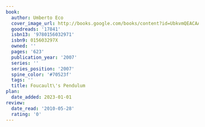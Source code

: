 ```yaml
---
book:
  author: Umberto Eco
  cover_image_url: http://books.google.com/books/content?id=UbkvmQEACAAJ&printsec=frontcover&img=1&zoom=1&source=gbs_api
  goodreads: '17841'
  isbn13: '9780156032971'
  isbn9: 015603297X
  owned: ''
  pages: '623'
  publication_year: '2007'
  series: ''
  series_position: '2007'
  spine_color: '#70523f'
  tags: ''
  title: Foucault\'s Pendulum
plan:
  date_added: 2023-01-01
review:
  date_read: '2010-05-28'
  rating: '0'
---
```


